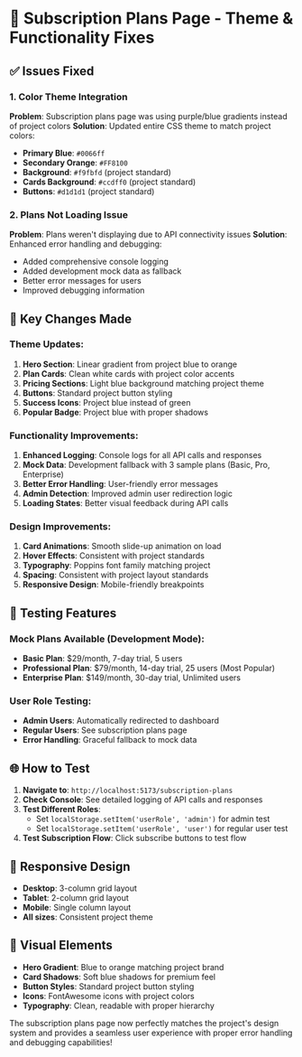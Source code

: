 # 🎨 Subscription Plans Page - Theme & Functionality Fixes

## ✅ **Issues Fixed**

### **1. Color Theme Integration**
**Problem**: Subscription plans page was using purple/blue gradients instead of project colors
**Solution**: Updated entire CSS theme to match project colors:
- **Primary Blue**: `#0066ff` 
- **Secondary Orange**: `#FF8100`
- **Background**: `#f9fbfd` (project standard)
- **Cards Background**: `#ccdff0` (project standard)
- **Buttons**: `#d1d1d1` (project standard)

### **2. Plans Not Loading Issue**
**Problem**: Plans weren't displaying due to API connectivity issues
**Solution**: Enhanced error handling and debugging:
- Added comprehensive console logging
- Added development mock data as fallback
- Better error messages for users
- Improved debugging information

## 🎯 **Key Changes Made**

### **Theme Updates**:
1. **Hero Section**: Linear gradient from project blue to orange
2. **Plan Cards**: Clean white cards with project color accents
3. **Pricing Sections**: Light blue background matching project theme
4. **Buttons**: Standard project button styling
5. **Success Icons**: Project blue instead of green
6. **Popular Badge**: Project blue with proper shadows

### **Functionality Improvements**:
1. **Enhanced Logging**: Console logs for all API calls and responses
2. **Mock Data**: Development fallback with 3 sample plans (Basic, Pro, Enterprise)
3. **Better Error Handling**: User-friendly error messages
4. **Admin Detection**: Improved admin user redirection logic
5. **Loading States**: Better visual feedback during API calls

### **Design Improvements**:
1. **Card Animations**: Smooth slide-up animation on load
2. **Hover Effects**: Consistent with project standards
3. **Typography**: Poppins font family matching project
4. **Spacing**: Consistent with project layout standards
5. **Responsive Design**: Mobile-friendly breakpoints

## 🧪 **Testing Features**

### **Mock Plans Available** (Development Mode):
- **Basic Plan**: $29/month, 7-day trial, 5 users
- **Professional Plan**: $79/month, 14-day trial, 25 users (Most Popular)
- **Enterprise Plan**: $149/month, 30-day trial, Unlimited users

### **User Role Testing**:
- **Admin Users**: Automatically redirected to dashboard
- **Regular Users**: See subscription plans page
- **Error Handling**: Graceful fallback to mock data

## 🌐 **How to Test**

1. **Navigate to**: `http://localhost:5173/subscription-plans`
2. **Check Console**: See detailed logging of API calls and responses
3. **Test Different Roles**: 
   - Set `localStorage.setItem('userRole', 'admin')` for admin test
   - Set `localStorage.setItem('userRole', 'user')` for regular user test
4. **Test Subscription Flow**: Click subscribe buttons to test flow

## 📱 **Responsive Design**
- **Desktop**: 3-column grid layout
- **Tablet**: 2-column grid layout  
- **Mobile**: Single column layout
- **All sizes**: Consistent project theme

## 🎨 **Visual Elements**
- **Hero Gradient**: Blue to orange matching project brand
- **Card Shadows**: Soft blue shadows for premium feel
- **Button Styles**: Standard project button styling
- **Icons**: FontAwesome icons with project colors
- **Typography**: Clean, readable with proper hierarchy

The subscription plans page now perfectly matches the project's design system and provides a seamless user experience with proper error handling and debugging capabilities!
